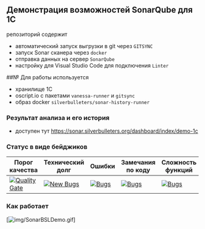 ## Демонстрация возможностей SonarQube для 1С

репозиторий содержит 

* автоматический запуск выгрузки в git через `GITSYNC`
* запуск Sonar сканера через `docker`
* отправка данных на сервер `SonarQube`
* настройку для Visual Studio Code для подключения `Linter`

##№ Для работы используется

* хранилище 1С
* oscript.io с пакетами `vanessa-runner` и `gitsync`
* образ docker `silverbulleters/sonar-history-runner`

### Результат анализа и его история

* доступен тут https://sonar.silverbulleters.org/dashboard/index/demo-1c

### Cтатус в виде бейджиков

| Порог качества | Технический долг | Ошибки | Замечания по коду |  Сложность функций |
|-|-|-|-|-|
|[![Quality Gate](https://sonar.silverbulleters.org/api/badges/gate?key=demo-1c)](https://sonar.silverbulleters.org//dashboard/index/demo-1c>) |[![New Bugs](https://sonar.silverbulleters.org/api/badges/measure?key=demo-1c&metric=sqale_debt_ratio)](https://sonar.silverbulleters.org//dashboard/index/demo-1c) | [![Bugs](https://sonar.silverbulleters.org/api/badges/measure?key=demo-1c&metric=bugs)](https://sonar.silverbulleters.org//dashboard/index/demo-1c) | [![Bugs](https://sonar.silverbulleters.org/api/badges/measure?key=demo-1c&metric=code_smells)](https://sonar.silverbulleters.org//dashboard/index/demo-1c)| [![Bugs](https://sonar.silverbulleters.org/api/badges/measure?key=demo-1c&metric=function_complexity)](https://sonar.silverbulleters.org//dashboard/index/demo-1c)|

### Как работает

[![img/SonarBSLDemo.gif](img/SonarBSLDemo.gif)]
